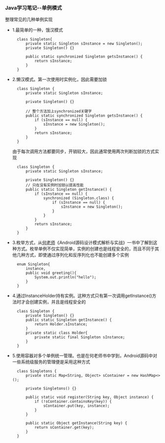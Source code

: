 ### Java学习笔记--单例模式
整理常见的几种单例实现
- 1.最简单的一种，饿汉模式

        class Singleton{
            private static Singleton sInstance = new Singleton();
            private Singleton() {}
        
            public static synchronized Singleton getsInstance() {
                return sInstance;
            }
        }
    
- 2.懒汉模式。第一次使用时实例化，因此需要加锁
    
        class Singleton {
            private static Singleton sInstance;
        
            private Singleton() {}
            
            // 整个方法加上synchronized关键字
            public static synchronized Singleton getsInstance() {
                if (sInstance == null) {
                    sInstance = new Singleton();
                }
                return sInstance;
            }
        }
        
     由于每次调用方法都要同步，开销较大，因此通常使用两次判断加锁的方式实现
        
        class Singleton {
            private static Singleton sInstance;
        
            private Singleton() {}
            // 只在没有实例时加锁以提高性能
            public static Singleton getInstance() {
                if (sInstance == null) {
                    synchronized (Singleton.class) {
                        if (sInstance == null) {
                            sInstance = new Singleton();
                        }
                    }
                }
                return sInstance;
            }
        }
        
- 3.枚举方式，从[何老师](https://github.com/hehonghui)《Android源码设计模式解析与实战》一书中了解到这种方式。枚举单例不仅实现简单，实例的创建也是线程安全的，而且不同于其他几种方式，即使通过序列化和反序列化也不能创建多个实例

        enum Singleton{
            instance,
            public void greeting(){
                System.out.println("hello");
            }
        }
    
- 4.通过InstanceHolder持有实例。这种方式只有第一次调用getInstance()方法时才会创建实例，并且是线程安全的

        class Singleton {
            private Singleton() {}
            public static Singleton getInstance() {
                return Holder.sInstance;
            }
            private static class Holder{
                private static final Singleton sInstance;
            }
        }
        
- 5.使用容器对多个单例统一管理。也是在何老师书中学到，Android源码中对一些系统级服务的管理便是采用这种方式

        class Singletons {
            private static Map<String, Object> sContainer = new HashMap<>();
        
            private Singletons() {}
        
            public static void register(String key, Object instance) {
                if (!sContainer.containsKey(key)) {
                    sContainer.put(key, instance);
                }
            }
        
            public static Object getInstance(String key) {
                return sContainer.get(key);
            }
        }
